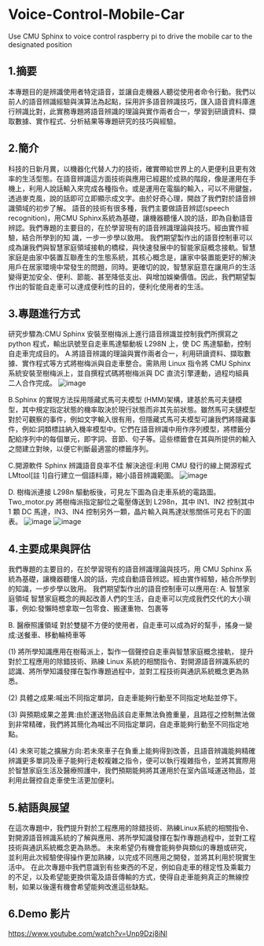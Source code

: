 # Voice-Control-Mobile-Car

Use CMU Sphinx to voice control raspberry pi to drive the mobile car to the designated position

## 1.摘要

本專題目的是辨識使用者特定語音，並讓自走機器人聽從使用者命令行動。我們以前人的語音辨識經驗與演算法為起點，採用許多語音辨識技巧，匯入語音資料庫進行辨識比對，此實務專題將語音辨識的理論與實作兩者合一，學習到研讀資料、擷取數據、實作程式、分析結果等專題研究的技巧與經驗。

## 2.簡介

科技的日新月異，以機器化代替人力的技術，確實帶給世界上的人更便利且更有效率的生活型態。在語音辨識這方面技術與應用已經趨於成熟的階段，像是運用在手機上，利用人說話輸入來完成各種指令。或是運用在電腦的輸入，可以不用鍵盤，透過麥克風，說的話即可立即顯示成文字。由於好奇心理，開啟了我們對於語音辨識領域的初步了解。
語音的技術有很多種，我們主要做語音辨認(speech recognition)，用CMU Sphinx系統為基礎，讓機器聽懂人說的話，即為自動語音辨認。我們專題的主要目的，在於學習現有的語音辨識理論與技巧。經由實作經驗，結合所學到的知 識，一步一步學以致用。
我們期望製作出的語音控制車可以成為讓我們與智慧家庭領域接軌的橋樑，與快速發展中的智能家庭概念接軌。智慧家庭是由家中裝置互聯產生的生態系統，其核心概念是，讓家中裝置能更好的解決用戶在居家環境中常發生的問題，同時。更確切的說，智慧家庭意在讓用戶的生活變得更加安全、便利、節能、甚至降低支出、與增加娛樂價值。因此，我們期望製作出的智能自走車可以達成便利性的目的，便利化使用者的生活。

## 3.專題進行方式

研究步驟為:CMU Sphinx 安裝至樹梅派上進行語音辨識並控制我們所撰寫之 python 程式，輸出訊號至自走車馬達驅動板 L298N 上，使 DC 馬達驅動，控制自走車完成目的。
A.將語音辨識的理論與實作兩者合一，利用研讀資料、擷取數據、實作程式等方式將樹梅派與自走車整合。需熟用 Linux 指令將 CMU Sphinx 系統安裝至樹梅派上，並自撰程式碼將樹梅派與 DC 直流引擎連動，過程均組員二人合作完成。
![image](https://github.com/ChuHanLin0923/ChuHanLin/blob/main/1.png)

B.Sphinx 的實現方法採用隱藏式馬可夫模型 (HMM)架構，建基於馬可夫鏈模型，其中規定指定狀態的機率取決於現行狀態而非其先前狀態。雖然馬可夫鏈模型對於可觀察的事件，例如文字輸入很有用，但隱藏式馬可夫模型可讓我們將隱藏事件，例如:詞類標註納入機率模型中。它們在語音辨識中用作序列模型，將標籤分配給序列中的每個單元，即字詞、音節、句子等。這些標籤會在其與所提供的輸入之間建立對映，以便它判斷最適當的標籤序列。

C.開源軟件 Sphinx 辨識語音良率不佳
解決途徑:利用 CMU 發行的線上開源程式 LMtool[註 1]自行建立一個語料庫，縮小語音辨識範圍。
![image](https://github.com/ChuHanLin0923/ChuHanLin/blob/main/4..png)

D. 樹梅派連接 L298n 驅動板後，可見左下圖為自走車系統的電路圖。Two_motor.py 將樹梅派指定腳位之電壓傳送到 L298n，其中 IN1、IN2 控制其中 1 顆 DC 馬達，IN3、IN4 控制另外一顆，晶片輸入與馬達狀態關係可見右下的圖表。
![image](https://github.com/ChuHanLin0923/ChuHanLin/blob/main/2.jpg)
![image](https://github.com/ChuHanLin0923/ChuHanLin/blob/main/3..png)
## 4.主要成果與評估

我們專題的主要目的，在於學習現有的語音辨識理論與技巧，用 CMU Sphinx 系統為基礎，讓機器聽懂人說的話，完成自動語音辨認。經由實作經驗，結合所學到的知識，一步步學以致用。
我們期望製作出的語音控制車可以應用在:
A. 智慧家庭領域
智慧家庭概念的興起改善人們的生活，自走車可以完成我們交代的大小瑣事，例如:發懶時想拿取一包零食、搬運重物、包裹等

B. 醫療照護領域
對於雙腿不方便的使用者，自走車可以成為好的幫手，搖身一變成:送餐車、移動輪椅車等

(1) 將所學知識應用在樹莓派上，製作一個聲控自走車與智慧家庭概念接軌，
提升對於工程應用的除錯技術、熟練 Linux 系統的相關指令、對開源語音辨識系統的認識、將所學知識發揮在製作專題過程中，並對工程技術與通訊系統概念更為熟悉。

(2) 具體之成果:喊出不同指定單詞，自走車能夠行動至不同指定地點並停下。

(3) 與預期成果之差異:由於運送物品該自走車無法負擔重量，且路徑之控制無法做到非常精確，我們將其簡化為喊出不同指定單詞，自走車能夠行動至不同指定地點。

(4) 未來可能之擴展方向:若未來車子在負重上能夠得到改善，且語音辨識能夠精確辨識更多單詞及車子能夠行走較複雜之指令，便可以執行複雜指令，並將其實際用於智慧家庭生活及醫療照護中，我們預期能夠將其運用於在室內區域運送物品，並利用此聲控自走車使生活更加便利。

## 5.結語與展望

在這次專題中，我們提升對於工程應用的除錯技術、熟練Linux系統的相關指令、對開源語音辨識系統的了解與應用、將所學知識發揮在製作專題過程中，並對工程技術與通訊系統概念更為熟悉。
未來希望仍有機會能夠參與類似的專題或研究，並利用此次經驗使得操作更加熟練，以完成不同應用之開發，並將其利用於現實生活中。
在此次專題中我們意識到有些東西的不足，例如自走車的穩定性及乘載力的不足，以及希望能更換供電及語音傳輸的方式，使得自走車能夠真正的無線控制，如果以後還有機會希望能夠改進這些缺點。

## 6.Demo 影片
https://www.youtube.com/watch?v=Unp9Dzj8iNI
